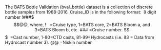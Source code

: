 The BATS Bottle Validation (bval_bottle) dataset is a collection of discrete bottle samples from 1988-2016. Cruise_ID is in the following format:  8 digit number !###$$$@@, where, !   =Cruise type, 1=BATS core, 2=BATS Bloom a, and 3=BATS Bloom b, etc. ### =Cruise number. $$$  =Cast number, 1-80=CTD casts, 81-99=Hydrocasts (i.e. 83 = Data from Hydrocast number 3). @@ =Niskin number
